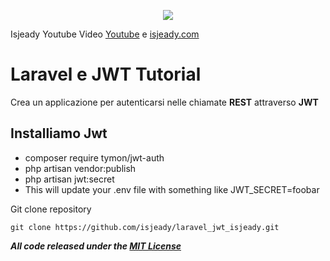 <p align="center"><img src="https://laravel.com/assets/img/components/logo-laravel.svg"></p>

Isjeady Youtube Video [Youtube](https://www.youtube.com/channel/UC1fhZ1C2E-UOZjeIvm1XpWw) e [isjeady.com](https://isjeady.com) 

# Laravel e JWT Tutorial
Crea un applicazione per autenticarsi nelle chiamate **REST** attraverso **JWT**

## Installiamo Jwt 

- composer require tymon/jwt-auth
- php artisan vendor:publish
- php artisan jwt:secret
- This will update your .env file with something like JWT_SECRET=foobar

Git clone repository
```
git clone https://github.com/isjeady/laravel_jwt_isjeady.git
```




***All code released under the [MIT License](https://opensource.org/licenses/MIT)***

